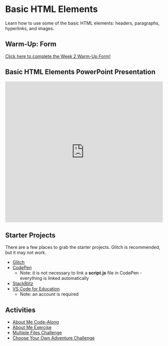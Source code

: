 # Basic HTML Elements
Learn how to use some of the basic HTML elements: headers, paragraphs, hyperlinks, and images.

## Warm-Up: Form
[Click here to complete the Week 2 Warm-Up Form!](https://forms.office.com/r/bwwXTFUdTh)

## Basic HTML Elements PowerPoint Presentation
<iframe src='https://view.officeapps.live.com/op/embed.aspx?src=https://hylandtechclub.com/web-101/Week02/BasicHtmlElements.pptx' width='100%' height='450px' frameborder='0'></iframe>

## Starter Projects
There are a few places to grab the starter projects. Glitch is recommended, but it may not work.

- [Glitch](https://glitch.com/edit/#!/remix/emptyweb101)
- [CodePen](https://codepen.io/pen)
  - Note: it is not necessary to link a **script.js** file in CodePen - everything is linked automatically
- [StackBlitz](https://stackblitz.com/edit/vitejs-vite-tozibcgv?file=index.html)
- [VS Code for Education](https://vscodeedu.com/fIutwSTikdAllE0aICni)
  - Note: an account is required

## Activities
- [About Me Code-Along](AboutMeCodeAlong.md)
- [About Me Exercise](SelfPacedWork.md)
- [Multiple Files Challenge](MultipleHtmlFilesChallenge.md)
- [Choose Your Own Adventure Challenge](ChooseYourOwnAdventureChallenge.md)
